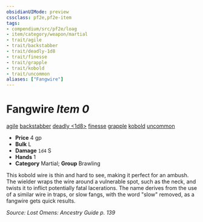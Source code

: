 ```yaml
---
obsidianUIMode: preview
cssclass: pf2e,pf2e-item
tags:
- compendium/src/pf2e/loag
- item/category/weapon/martial
- trait/agile
- trait/backstabber
- trait/deadly-1d8
- trait/finesse
- trait/grapple
- trait/kobold
- trait/uncommon
aliases: ["Fangwire"]
---
```

# Fangwire *Item 0*  
[agile](/rules/traits/agile.md)  [backstabber](/rules/traits/backstabber.md)  [deadly <1d8>](/rules/traits/deadly.md)  [finesse](/rules/traits/finesse.md)  [grapple](/rules/traits/grapple.md)  [kobold](/rules/traits/kobold-b1.md)  [uncommon](/rules/traits/uncommon.md)  

- **Price** 4 gp
- **Bulk** L
- **Damage** `1d4` S
- **Hands** 1
- **Category** Martial; **Group** Brawling 

This kobold wire is thin and hard to see, making it perfect for an ambush. The wielder wraps the wire around a vulnerable spot, such as the neck, and twists it to inflict potentially fatal lacerations. The name derives from the use of a similar wire in traps, or slow fangs, with the word "slow" removed, as a fangwire gets quick results.

*Source: Lost Omens: Ancestry Guide p. 139*
